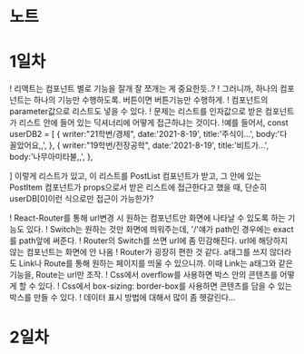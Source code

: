 # 노트

# 1일차
! 리액트는 컴포넌트 별로 기능을 잘개 잘 쪼개는 게 중요한듯..?
! 그러니까, 하나의 컴포넌트는 하나의 기능만 수행하도록. 버튼이면 버튼기능만 수행하게.
! 컴포넌트의 parameter값으로 리스트도 넣을 수 있다.
! 문제는 리스트를 인자값으로 받은 컴포넌트가 리스트 안에 들어 있는 딕셔너리에 어떻게 접근하냐는 것이다.
!예를 들어서, 
const userDB2 = [
    {
        writer:"21학번/경제",
        date:'2021-8-19',
        title:'주식이...',
        body:'다 꼴았어요,,',
    },
    {
        writer:"19학번/전장공학",
        date:'2021-8-19',
        title:'비트가...',
        body:'나무아미타불,,',
    },
    
]
이렇게 리스트가 있고, 이 리스트를 PostList 컴포넌트가 받고, 그 안에 있는 PostItem 컴포넌트가 props으로서 받은 리스트에 접근한다고 했을 때, 단순히 userDB[0]이런 식으로만 접근이 가능한가?

! React-Router를 통해 url변경 시 원하는 컴포넌트만 화면에 나타날 수 있도록 하는 기능도 있다.
! Switch는 원하는 것만 화면에 띄워주는데, '/'얘가 path인 경우에는 exact를 path앞에 써준다.
! Router의 Switch를 쓰면 url에 좀 민감해진다. url에 해당하지 않는 컴포넌트는 화면에 안 나옴
! Router가 굉장히 편한 것 같다. a태그를 쓰지 않더라도 Link나 Route를 통해 원하는 페이지를 띄울 수 있으니까. 이때 Link는 a태그와 같은 기능을, Route는 url만 조작.
! Css에서 overflow를 사용하면 박스 안의 콘텐츠를 어떻게 할 수 있다.
! Css에서 box-sizing: border-box를 사용하면 콘텐츠를 담을 수 있는 박스를 만들 수 있다.
! 데이터 표시 방법에 대해서 많이 좀 헷갈린다...

# 2일차
